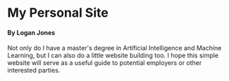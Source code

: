 # My Personal Site
#### By Logan Jones

Not only do I have a master's degree in Artificial Intelligence and Machine Learning, but I can also do a little website building too.  I hope this simple website will serve as a useful guide to potential employers or other interested parties.